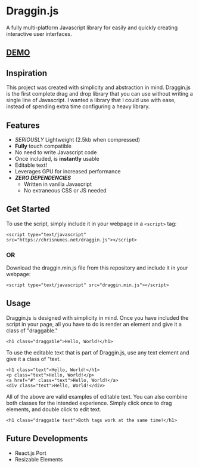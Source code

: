 # Draggin.js
A fully multi-platform Javascript library for easily and quickly creating interactive user interfaces.
## [DEMO](https://draggin.surge.sh)
## Inspiration
This project was created with simplicity and abstraction in mind. Draggin.js is the first complete drag and drop library that you can use without writing a single line of Javascript. I wanted a library that I could use with ease, instead of spending extra time configuring a heavy library.
## Features
- *SERIOUSLY* Lightweight (2.5kb when compressed)
- **Fully** touch compatible
- No need to write Javascript code
- Once included, is **instantly** usable
- Editable text!
- Leverages GPU for increased performance
- ***ZERO DEPENDENCIES***
     - Written in vanilla Javascript
     - No extraneous CSS or JS needed
## Get Started
To use the script, simply include it in your webpage in a ```<script>``` tag:
```
<script type="text/javascript" src="https://chrisnunes.net/draggin.js"></script>
```
### OR

Download the draggin.min.js file from this repository and include it in your webpage:
```
<script type="text/javascript" src="draggin.min.js"></script>
```
## Usage
Draggin.js is designed with simplicity in mind. Once you have included the script in your page, all you have to do is render an element and give it a class of "draggable."
```
<h1 class="draggable">Hello, World!</h1>
```
To use the editable text that is part of Draggin.js, use any text element and give it a class of "text.
```
<h1 class="text">Hello, World!</h1>
<p class="text">Hello, World!</p>
<a href="#" class="text">Hello, World!</a>
<div class="text">Hello, World!</div>
```
All of the above are valid examples of editable text. You can also combine both classes for the intended experience. 
Simply click once to drag elements, and double click to edit text.
```
<h1 class="draggable text">Both tags work at the same time!</h1>
```
## Future Developments
- React.js Port 
- Resizable Elements
